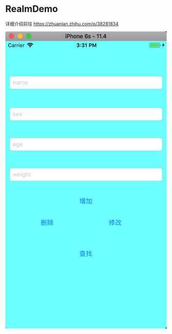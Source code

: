 # RealmDemo


详细介绍前往
https://zhuanlan.zhihu.com/p/38281834


![Image text](http://github.com/JianfengJianfeng/RealmDemo/raw/master/Screenshots/shouye.png)
